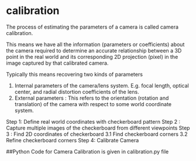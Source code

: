 # calibration
The process of estimating the parameters of a camera is called camera calibration.

This means we have all the information (parameters or coefficients) about the camera required to determine an accurate relationship between a 3D point in the real world and its corresponding 2D projection (pixel) in the image captured by that calibrated camera.

Typically this means recovering two kinds of parameters

1. Internal parameters of the camera/lens system. E.g. focal length, optical center, and radial distortion coefficients of the lens.
2. External parameters : This refers to the orientation (rotation and translation) of the camera with respect to some world coordinate system.


Step 1: Define real world coordinates with checkerboard pattern
Step 2 : Capture multiple images of the checkerboard from different viewpoints
Step 3 : Find 2D coordinates of checkerboard
  3.1 Find checkerboard corners
  3.2 Refine checkerboard corners
Step 4: Calibrate Camera


##Python Code for Camera Calibration is given in calibration.py file
